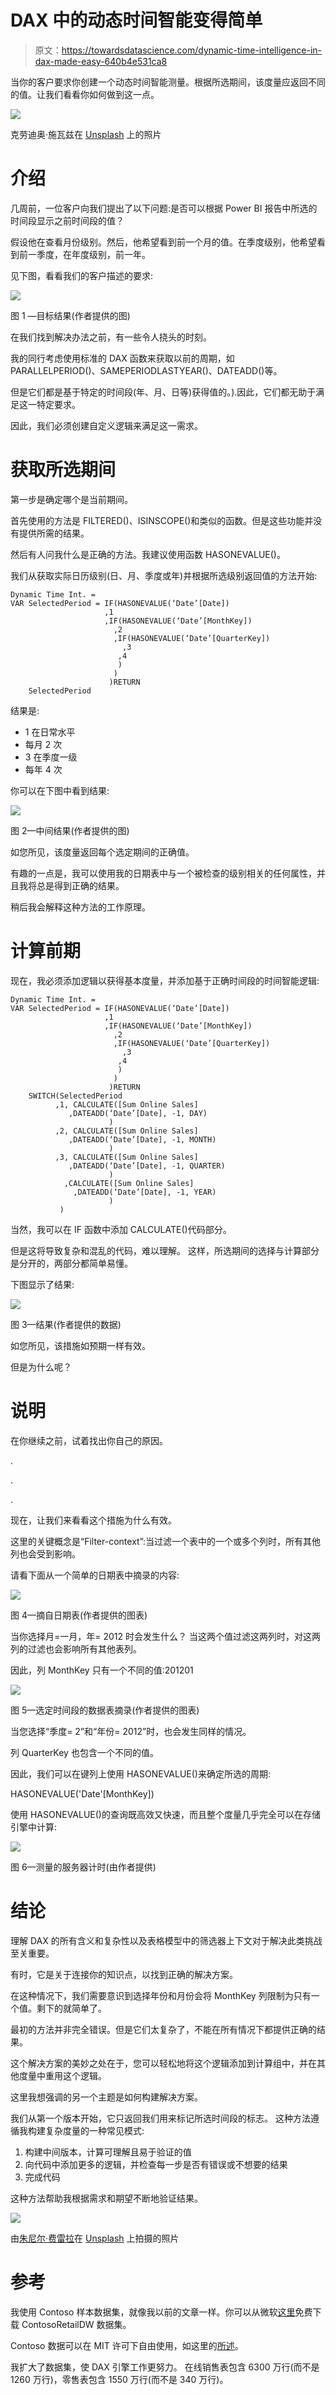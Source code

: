 # DAX 中的动态时间智能变得简单

> 原文：<https://towardsdatascience.com/dynamic-time-intelligence-in-dax-made-easy-640b4e531ca8>

当你的客户要求你创建一个动态时间智能测量。根据所选期间，该度量应返回不同的值。让我们看看你如何做到这一点。

![](img/f7b5adf76c822ec81c5aab920a8f224a.png)

克劳迪奥·施瓦兹在 [Unsplash](https://unsplash.com?utm_source=medium&utm_medium=referral) 上的照片

# 介绍

几周前，一位客户向我们提出了以下问题:是否可以根据 Power BI 报告中所选的时间段显示之前时间段的值？

假设他在查看月份级别。然后，他希望看到前一个月的值。在季度级别，他希望看到前一季度，在年度级别，前一年。

见下图，看看我们的客户描述的要求:

![](img/7ab8b99a1c588eb932651f7f7bad20fd.png)

图 1 —目标结果(作者提供的图)

在我们找到解决办法之前，有一些令人挠头的时刻。

我的同行考虑使用标准的 DAX 函数来获取以前的周期，如 PARALLELPERIOD()、SAMEPERIODLASTYEAR()、DATEADD()等。

但是它们都是基于特定的时间段(年、月、日等)获得值的。).因此，它们都无助于满足这一特定要求。

因此，我们必须创建自定义逻辑来满足这一需求。

# 获取所选期间

第一步是确定哪个是当前期间。

首先使用的方法是 FILTERED()、ISINSCOPE()和类似的函数。但是这些功能并没有提供所需的结果。

然后有人问我什么是正确的方法。我建议使用函数 HASONEVALUE()。

我们从获取实际日历级别(日、月、季度或年)并根据所选级别返回值的方法开始:

```
Dynamic Time Int. =
VAR SelectedPeriod = IF(HASONEVALUE(‘Date’[Date])
                     ,1
                     ,IF(HASONEVALUE(‘Date’[MonthKey])
                       ,2
                       ,IF(HASONEVALUE(‘Date’[QuarterKey])
                         ,3
                        ,4
                        )
                       )
                      )RETURN
    SelectedPeriod
```

结果是:

*   1 在日常水平
*   每月 2 次
*   3 在季度一级
*   每年 4 次

你可以在下图中看到结果:

![](img/e4d0a267ea51a60a798d4de56d3b89de.png)

图 2—中间结果(作者提供的图)

如您所见，该度量返回每个选定期间的正确值。

有趣的一点是，我可以使用我的日期表中与一个被检查的级别相关的任何属性，并且我将总是得到正确的结果。

稍后我会解释这种方法的工作原理。

# 计算前期

现在，我必须添加逻辑以获得基本度量，并添加基于正确时间段的时间智能逻辑:

```
Dynamic Time Int. =
VAR SelectedPeriod = IF(HASONEVALUE(‘Date’[Date])
                     ,1
                     ,IF(HASONEVALUE(‘Date’[MonthKey])
                       ,2
                       ,IF(HASONEVALUE(‘Date’[QuarterKey])
                         ,3
                        ,4
                        )
                       )
                      )RETURN
    SWITCH(SelectedPeriod
          ,1, CALCULATE([Sum Online Sales]
             ,DATEADD(‘Date’[Date], -1, DAY)
                      )
          ,2, CALCULATE([Sum Online Sales]
             ,DATEADD(‘Date’[Date], -1, MONTH)
                      )
          ,3, CALCULATE([Sum Online Sales]
             ,DATEADD(‘Date’[Date], -1, QUARTER)
                      )
            ,CALCULATE([Sum Online Sales]
              ,DATEADD(‘Date’[Date], -1, YEAR)
                      )
           )
```

当然，我可以在 IF 函数中添加 CALCULATE()代码部分。

但是这将导致复杂和混乱的代码，难以理解。
这样，所选期间的选择与计算部分是分开的，两部分都简单易懂。

下图显示了结果:

![](img/ab35c828eafb93e744eccdf785f04792.png)

图 3—结果(作者提供的数据)

如您所见，该措施如预期一样有效。

但是为什么呢？

# 说明

在你继续之前，试着找出你自己的原因。

.

.

.

现在，让我们来看看这个措施为什么有效。

这里的关键概念是“Filter-context”:当过滤一个表中的一个或多个列时，所有其他列也会受到影响。

请看下面从一个简单的日期表中摘录的内容:

![](img/684aae14ee6ae47c5164af540515ec7f.png)

图 4—摘自日期表(作者提供的图表)

当你选择月=一月，年= 2012 时会发生什么？
当这两个值过滤这两列时，对这两列的过滤也会影响所有其他表列。

因此，列 MonthKey 只有一个不同的值:201201

![](img/750f69b046ada888cd7fa0252e2bf966.png)

图 5—选定时间段的数据表摘录(作者提供的图表)

当您选择“季度= 2”和“年份= 2012”时，也会发生同样的情况。

列 QuarterKey 也包含一个不同的值。

因此，我们可以在键列上使用 HASONEVALUE()来确定所选的周期:

HASONEVALUE('Date'[MonthKey])

使用 HASONEVALUE()的查询既高效又快速，而且整个度量几乎完全可以在存储引擎中计算:

![](img/b87f823eba2fc28d2e0a7107499c3da4.png)

图 6—测量的服务器计时(由作者提供)

# 结论

理解 DAX 的所有含义和复杂性以及表格模型中的筛选器上下文对于解决此类挑战至关重要。

有时，它是关于连接你的知识点，以找到正确的解决方案。

在这种情况下，我们需要意识到选择年份和月份会将 MonthKey 列限制为只有一个值。剩下的就简单了。

最初的方法并非完全错误。但是它们太复杂了，不能在所有情况下都提供正确的结果。

这个解决方案的美妙之处在于，您可以轻松地将这个逻辑添加到计算组中，并在其他度量中重用这个逻辑。

这里我想强调的另一个主题是如何构建解决方案。

我们从第一个版本开始，它只返回我们用来标记所选时间段的标志。
这种方法遵循我构建复杂度量的一种常见模式:

1.  构建中间版本，计算可理解且易于验证的值
2.  向代码中添加更多的逻辑，并检查每一步是否有错误或不想要的结果
3.  完成代码

这种方法帮助我根据需求和期望不断地验证结果。

![](img/a26a998ffa8c6448aa79cf89c03e43c2.png)

由[朱尼尔·费雷拉](https://unsplash.com/@juniorferreir_?utm_source=medium&utm_medium=referral)在 [Unsplash](https://unsplash.com?utm_source=medium&utm_medium=referral) 上拍摄的照片

# 参考

我使用 Contoso 样本数据集，就像我以前的文章一样。你可以从微软[这里](https://www.microsoft.com/en-us/download/details.aspx?id=18279)免费下载 ContosoRetailDW 数据集。

Contoso 数据可以在 MIT 许可下自由使用，如这里的[所述](https://github.com/microsoft/Power-BI-Embedded-Contoso-Sales-Demo)。

我扩大了数据集，使 DAX 引擎工作更努力。
在线销售表包含 6300 万行(而不是 1260 万行)，零售表包含 1550 万行(而不是 340 万行)。

[](https://medium.com/@salvatorecagliari/membership) 
